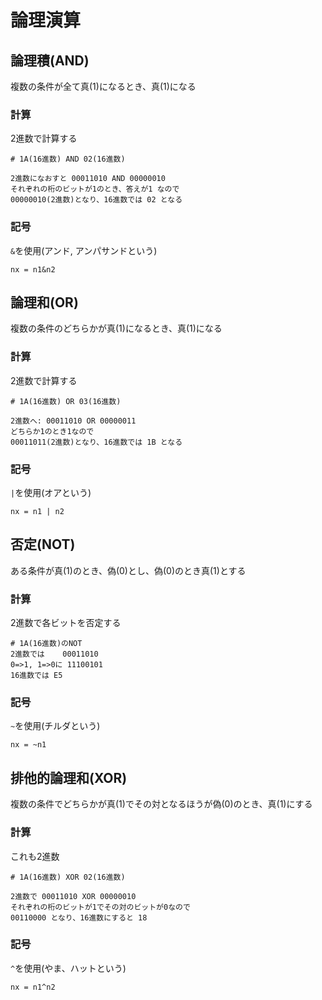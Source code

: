 # 論理演算

## 論理積(AND)
複数の条件が全て真(1)になるとき、真(1)になる

### 計算
2進数で計算する

```
# 1A(16進数) AND 02(16進数)

2進数になおすと 00011010 AND 00000010
それぞれの桁のビットが1のとき、答えが1 なので
00000010(2進数)となり、16進数では 02 となる
```

### 記号
`&`を使用(アンド, アンパサンドという)

```
nx = n1&n2
```

## 論理和(OR)
複数の条件のどちらかが真(1)になるとき、真(1)になる

### 計算
2進数で計算する

```
# 1A(16進数) OR 03(16進数)

2進数へ: 00011010 OR 00000011
どちらか1のとき1なので
00011011(2進数)となり、16進数では 1B となる
```

### 記号
`|`を使用(オアという)

```
nx = n1 | n2
```

## 否定(NOT)
ある条件が真(1)のとき、偽(0)とし、偽(0)のとき真(1)とする

### 計算
2進数で各ビットを否定する

```
# 1A(16進数)のNOT
2進数では    00011010
0=>1, 1=>0に 11100101
16進数では E5
```

### 記号
`~`を使用(チルダという)

```
nx = ~n1
```

## 排他的論理和(XOR)
複数の条件でどちらかが真(1)でその対となるほうが偽(0)のとき、真(1)にする

### 計算
これも2進数

```
# 1A(16進数) XOR 02(16進数)

2進数で 00011010 XOR 00000010
それぞれの桁のビットが1でその対のビットが0なので
00110000 となり、16進数にすると 18
```

### 記号
`^`を使用(やま、ハットという)

```
nx = n1^n2
```

